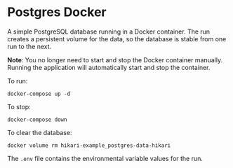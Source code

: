 # Postgres Docker
A simple PostgreSQL database running in a Docker container. The run creates a persistent volume for the data, so the
database is stable from one run to the next.

**Note**: You no longer need to start and stop the Docker container manually. Running the application 
will automatically start and stop the container.

To run:
```text
docker-compose up -d
```

To stop:
```text
docker-compose down
```

To clear the database:
```text
docker volume rm hikari-example_postgres-data-hikari
```

The `.env` file contains the environmental variable values for the run.